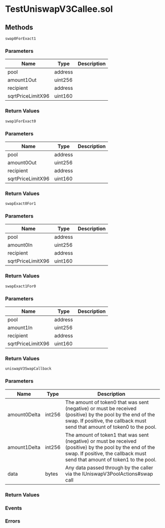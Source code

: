 
# TestUniswapV3Callee.sol

## Methods
```solidity
swap0ForExact1
```

### Parameters
| Name | Type | Description |
|---|---|---|
| pool | address |  |
| amount1Out | uint256 |  |
| recipient | address |  |
| sqrtPriceLimitX96 | uint160 |  |


### Return Values
```solidity
swap1ForExact0
```

### Parameters
| Name | Type | Description |
|---|---|---|
| pool | address |  |
| amount0Out | uint256 |  |
| recipient | address |  |
| sqrtPriceLimitX96 | uint160 |  |


### Return Values
```solidity
swapExact0For1
```

### Parameters
| Name | Type | Description |
|---|---|---|
| pool | address |  |
| amount0In | uint256 |  |
| recipient | address |  |
| sqrtPriceLimitX96 | uint160 |  |


### Return Values
```solidity
swapExact1For0
```

### Parameters
| Name | Type | Description |
|---|---|---|
| pool | address |  |
| amount1In | uint256 |  |
| recipient | address |  |
| sqrtPriceLimitX96 | uint160 |  |


### Return Values
```solidity
uniswapV3SwapCallback
```

### Parameters
| Name | Type | Description |
|---|---|---|
| amount0Delta | int256 | The amount of token0 that was sent (negative) or must be received (positive) by the pool by the end of the swap. If positive, the callback must send that amount of token0 to the pool. |
| amount1Delta | int256 | The amount of token1 that was sent (negative) or must be received (positive) by the pool by the end of the swap. If positive, the callback must send that amount of token1 to the pool. |
| data | bytes | Any data passed through by the caller via the IUniswapV3PoolActions#swap call |


### Return Values

### Events

### Errors


